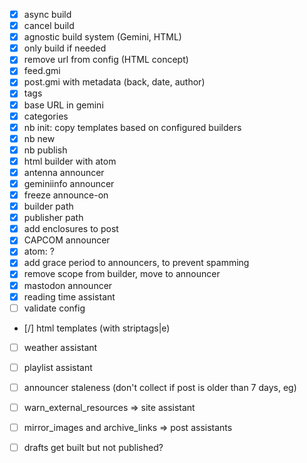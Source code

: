 - [X] async build
- [X] cancel build
- [X] agnostic build system (Gemini, HTML)
- [X] only build if needed
- [X] remove url from config (HTML concept)
- [X] feed.gmi
- [X] post.gmi with metadata (back, date, author)
- [X] tags
- [X] base URL in gemini
- [X] categories
- [X] nb init: copy templates based on configured builders
- [X] nb new
- [X] nb publish
- [X] html builder with atom
- [X] antenna announcer
- [X] geminiinfo announcer
- [X] freeze announce-on
- [X] builder path
- [X] publisher path
- [X] add enclosures to post
- [X] CAPCOM announcer
- [X] atom: <link rel="alternate" type="text/gemini" href="gemini://..." /> ?
- [X] add grace period to announcers, to prevent spamming
- [X] remove scope from builder, move to announcer
- [X] mastodon announcer
- [X] reading time assistant
- [ ] validate config
- [/] html templates (with striptags|e)
- [ ] weather assistant
- [ ] playlist assistant

- [ ] announcer staleness (don't collect if post is older than 7 days, eg)

- [ ] warn_external_resources => site assistant
- [ ] mirror_images and archive_links => post assistants
- [ ] drafts get built but not published?
